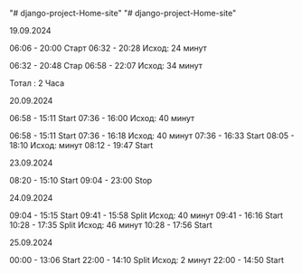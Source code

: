 "# django-project-Home-site" 
"# django-project-Home-site" 

19.09.2024

06:06 - 20:00 Старт
06:32 - 20:28 Исход: 24 минут

06:32 - 20:48 Стар
06:58 - 22:07 Исход: 34 минут

Тотал : 2 Часа

20.09.2024

06:58 - 15:11 Start
07:36 - 16:00 Исход: 40 минут

06:58 - 15:11 Start
07:36 - 16:18 Исход: 40 минут
07:36 - 16:33 Start
08:05 - 18:10 Исход:  минут
08:12 - 19:47 Start

23.09.2024

08:20 - 15:10 Start
09:04 - 23:00 Stop

24.09.2024

09:04 - 15:15 Start
09:41 - 15:58 Split Исход: 40 минут
09:41 - 16:16  Start
10:28 - 17:35  Split Исход: 46 минут
10:28 - 17:56  Start

25.09.2024

00:00 - 13:06  Start
22:00 - 14:10  Split  Исход: 2 минут
22:00 - 14:50  Start